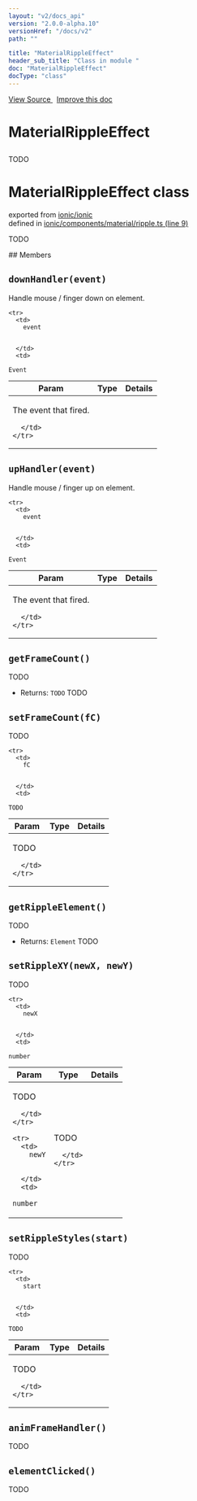 ```yaml
---
layout: "v2/docs_api"
version: "2.0.0-alpha.10"
versionHref: "/docs/v2"
path: ""

title: "MaterialRippleEffect"
header_sub_title: "Class in module "
doc: "MaterialRippleEffect"
docType: "class"
---
```



<div class="improve-docs">
  <a href='http://github.com/driftyco/ionic/tree/master/#L'>
    View Source
  </a>
  &nbsp;
  <a href='http://github.com/driftyco/ionic/edit/master/#L'>
    Improve this doc
  </a>
</div>




<h1 class="api-title">

  MaterialRippleEffect



</h1>





TODO



<h1 class="class export">MaterialRippleEffect <span class="type">class</span></h1>
<p class="module">exported from <a href='undefined'>ionic/ionic</a><br/>
defined in <a href="https://github.com/driftyco/ionic2/tree/master/ionic/components/material/ripple.ts#L9-L223">ionic/components/material/ripple.ts (line 9)</a>
</p>
<p><p>TODO</p>
</p>
## Members

<div id="downHandler"></div>
<h2>
  <code>downHandler(event)</code>

</h2>

Handle mouse / finger down on element.



<table class="table" style="margin:0;">
  <thead>
    <tr>
      <th>Param</th>
      <th>Type</th>
      <th>Details</th>
    </tr>
  </thead>
  <tbody>
    
    <tr>
      <td>
        event
        
        
      </td>
      <td>
        
  <code>Event</code>
      </td>
      <td>
        <p>The event that fired.</p>

        
      </td>
    </tr>
    
  </tbody>
</table>









<div id="upHandler"></div>
<h2>
  <code>upHandler(event)</code>

</h2>

Handle mouse / finger up on element.



<table class="table" style="margin:0;">
  <thead>
    <tr>
      <th>Param</th>
      <th>Type</th>
      <th>Details</th>
    </tr>
  </thead>
  <tbody>
    
    <tr>
      <td>
        event
        
        
      </td>
      <td>
        
  <code>Event</code>
      </td>
      <td>
        <p>The event that fired.</p>

        
      </td>
    </tr>
    
  </tbody>
</table>









<div id="getFrameCount"></div>
<h2>
  <code>getFrameCount()</code>

</h2>

TODO






* Returns: 
  <code>TODO</code> TODO




<div id="setFrameCount"></div>
<h2>
  <code>setFrameCount(fC)</code>

</h2>

TODO



<table class="table" style="margin:0;">
  <thead>
    <tr>
      <th>Param</th>
      <th>Type</th>
      <th>Details</th>
    </tr>
  </thead>
  <tbody>
    
    <tr>
      <td>
        fC
        
        
      </td>
      <td>
        
  <code>TODO</code>
      </td>
      <td>
        <p>TODO</p>

        
      </td>
    </tr>
    
  </tbody>
</table>









<div id="getRippleElement"></div>
<h2>
  <code>getRippleElement()</code>

</h2>

TODO






* Returns: 
  <code>Element</code> TODO




<div id="setRippleXY"></div>
<h2>
  <code>setRippleXY(newX, newY)</code>

</h2>

TODO



<table class="table" style="margin:0;">
  <thead>
    <tr>
      <th>Param</th>
      <th>Type</th>
      <th>Details</th>
    </tr>
  </thead>
  <tbody>
    
    <tr>
      <td>
        newX
        
        
      </td>
      <td>
        
  <code>number</code>
      </td>
      <td>
        <p>TODO</p>

        
      </td>
    </tr>
    
    <tr>
      <td>
        newY
        
        
      </td>
      <td>
        
  <code>number</code>
      </td>
      <td>
        <p>TODO</p>

        
      </td>
    </tr>
    
  </tbody>
</table>









<div id="setRippleStyles"></div>
<h2>
  <code>setRippleStyles(start)</code>

</h2>

TODO



<table class="table" style="margin:0;">
  <thead>
    <tr>
      <th>Param</th>
      <th>Type</th>
      <th>Details</th>
    </tr>
  </thead>
  <tbody>
    
    <tr>
      <td>
        start
        
        
      </td>
      <td>
        
  <code>TODO</code>
      </td>
      <td>
        <p>TODO</p>

        
      </td>
    </tr>
    
  </tbody>
</table>









<div id="animFrameHandler"></div>
<h2>
  <code>animFrameHandler()</code>

</h2>

TODO











<div id="elementClicked"></div>
<h2>
  <code>elementClicked()</code>

</h2>

TODO












